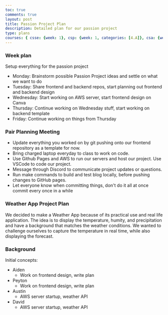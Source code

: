```yaml
---
toc: true
comments: true
layout: post
title: Passion Project Plan
description: Detailed plan for our passion project
type: plans
courses: { csse: {week: 1}, csp: {week: 1, categories: [4.A]}, csa: {week: 0} }
---
```


### Week plan
Setup everything for the passion project
- Monday: Brainstorm possible Passion Project ideas and settle on what we want to do
- Tuesday: Share frontend and backend repos, start planning out frontend and backend design
- Wednesday: Start working on AWS server, start frontend design on Canva
- Thursday: Continue working on Wednesday stuff, start working on backend template
- Friday: Continue working on things from Thursday

### Pair Planning Meeting
- Update everything you worked on by git pushing onto our frontend repository as a template for now. 
- Bring charged laptop everyday to class to work on code. 
- Use Github Pages and AWS to run our servers and host our project. Use VSCode to code our project. 
- Message through Discord to communicate project updates or questions.
- Run make commands to build and test blog locally, before pushing changes to GitHub pages.
- Let everyone know when committing things, don't do it all at once commit every once in a while

### Weather App Project Plan 
We decided to make a Weather App because of its practical use and real life application. The idea is to display the temperature, humity, and precipitation and have a background that matches the weather conditions. We wanted to challenge ourselves to capture the temperature in real time, while also displaying the forecast.

### Background

Initial concepts:
- Aiden
    - Work on frontend design, write plan
- Peyton
    - Work on frontend design, write plan
- Austin
    - AWS server startup, weather API
- David 
    - AWS server startup, weather API
